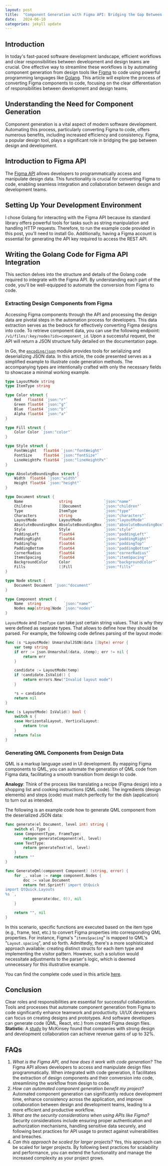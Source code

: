 ```yaml
---
layout: post
title:  "Component Generation with Figma API: Bridging the Gap Between Development and Design"
date:   2024-06-10
categories: jekyll update
---
```


## Introduction 
In today's fast-paced software development landscape, efficient workflows and clear responsibilities between development and design teams are crucial. One effective way to streamline these workflows is by automating component generation from design tools like [Figma](https://www.figma.com/) to code using powerful programming languages like [Golang](https://go.dev/). This article will explore the process of converting Figma components to code, focusing on the clear differentiation of responsibilities between development and design teams.

## Understanding the Need for Component Generation
Component generation is a vital aspect of modern software development. Automating this process, particularly converting Figma to code, offers numerous benefits, including increased efficiency and consistency. Figma, a popular design tool, plays a significant role in bridging the gap between design and development.

## Introduction to Figma API
The [Figma API](https://www.figma.com/developers/api) allows developers to programmatically access and manipulate design data. This functionality is crucial for converting Figma to code, enabling seamless integration and collaboration between design and development teams.

## Setting Up Your Development Environment
I chose Golang for interacting with the Figma API because its standard library offers powerful tools for tasks such as string manipulation and handling HTTP requests. Therefore, to run the example code provided in this post, you'll need to install Go. Additionally, having a Figma account is essential for generating the API key required to access the REST API.

## Writing the Golang Code for Figma API Integration
This section delves into the structure and details of the Golang code required to integrate with the Figma API. By understanding each part of the code, you'll be well-equipped to automate the conversion from Figma to code.

### Extracting Design Components from Figma
Accessing Figma components through the API and processing the design data are pivotal steps in the automation process for developers. This data extraction serves as the bedrock for effectively converting Figma designs into code. To retrieve component data, you can use the following endpoint: `/v1/files/:key/nodes?ids=component_id`. Upon a successful request, the API will return a JSON structure fully detailed on the documentation page.

In Go, the [`encoding/json`](https://pkg.go.dev/encoding/json) module provides tools for serializing and deserializing JSON data. In this article, the code presented serves as a simplified example to illustrate code generation methods. The accompanying types are intentionally crafted with only the necessary fields to showcase a minimal working example.

```go
type LayoutMode string
type ItemType string

type Color struct {
	Red   float64 `json:"r"`
	Green float64 `json:"g"`
	Blue  float64 `json:"b"`
	Alpha float64 `json:"a"`
}

type Fill struct {
	Color Color `json:"color"`
}

type Style struct {
	FontWeight   float64 `json:"fontWeight"`
	FontSize     float64 `json:"fontSize"`
	LineHeightPx float64 `json:"lineHeightPx"`
}

type AbsoluteBoundingBox struct {
	Width  float64 `json:"width"`
	Height float64 `json:"height"`
}

type Document struct {
	Name                string              `json:"name"`
	Children            []Document          `json:"children"`
	Type                ItemType            `json:"type"`
	Characters          string              `json:"characters"`
	LayoutMode          LayoutMode          `json:"layoutMode"`
	AbsoluteBoundingBox AbsoluteBoundingBox `json:"absoluteBoundingBox"`
	Style               Style               `json:"style"`
	PaddingLeft         float64             `json:"paddingLeft"`
	PaddingRight        float64             `json:"paddingRight"`
	PaddingTop          float64             `json:"paddingTop"`
	PaddingBottom       float64             `json:"paddingBottom"`
	CornerRadius        float64             `json:"cornerRadius"`
	ItemsSpacing        float64             `json:"itemSpacing"`
	BackgroundColor     Color               `json:"backgroundColor"`
	Fills               []Fill              `json:"fills"`
}

type Node struct {
	Document Document `json:"document"`
}

type Component struct {
	Name  string          `json:"name"`
	Nodes map[string]Node `json:"nodes"`
}
```

`LayoutMode` and `ItemType` can take just certain string values. That is why they were defined as separate types. That allows to define how they should be parsed. For example, the following code defines parsing of the layout mode:

```go
func (s *LayoutMode) UnmarshalJSON(data []byte) error {
	var temp string
	if err := json.Unmarshal(data, &temp); err != nil {
		return err
	}

	candidate := LayoutMode(temp)
	if !candidate.IsValid() {
		return errors.New("Invalid layout mode")
	}

	*s = candidate
	return nil
}

func (s LayoutMode) IsValid() bool {
	switch s {
	case HorizontalLayout, VerticalLayout:
		return true
	}
	return false
}
```

### Generating QML Components from Design Data
QML is a markup language used in UI development. By mapping Figma components to QML, you can automate the generation of QML code from Figma data, facilitating a smooth transition from design to code.

**Analogy**: Think of the process like translating a recipe (Figma design) into a shopping list and cooking instructions (QML code). The ingredients (design elements) and steps (code) must match perfectly for the dish (application) to turn out as intended.

The following is an example code how to generate QML component from the deserialized JSON data:

```go
func generate(el Document, level int) string {
	switch el.Type {
	case ComponentType, FrameType:
		return generateComponent(el, level)
	case TextType:
		return generateText(el, level)
	}
	return ""
}

func GenerateQml(component Component) (string, error) {
	for _, value := range component.Nodes {
		doc := value.Document
		return fmt.Sprintf(`import QtQuick
import QtQuick.Layouts
%s `,
			generate(doc, 0)), nil
	}

	return "", nil
}
```

In this scenario, specific functions are executed based on the item type (e.g., frame, text, etc.) to convert Figma properties into corresponding QML properties. For instance, Figma's "`itemsSpacing`" is mapped to QML's "`Layout.spacing`", and so forth. Admittedly, there's a more sophisticated approach available: creating distinct structs for each item type and implementing the visitor pattern. However, such a solution would necessitate adjustments to the parser's logic, which is deemed unnecessary for this illustrative example.

You can find the complete code used in this article [here](https://github.com/krjakbrjak/figma_playground).

## Conclusion
Clear roles and responsibilities are essential for successful collaboration. Tools and processes that automate component generation from Figma to code significantly enhance teamwork and productivity. UI/UX developers can focus on creating designs and prototypes. And software developers can generate code (QML, React, etc.) from created Figma design files.
**Statistic**: A [study](https://www.mckinsey.com/capabilities/mckinsey-design/our-insights/tapping-into-the-business-value-of-design) by McKinsey found that companies with strong design and development collaboration can achieve revenue gains of up to 32%.

## FAQs
1. _What is the Figma API, and how does it work with code generation?_
The Figma API allows developers to access and manipulate design files programmatically. When integrated with code generation, it facilitates the extraction of design components and their conversion into code, streamlining the workflow from design to code.
2. _How can automated component generation benefit my project?_
Automated component generation can significantly reduce development time, enhance consistency across the application, and improve collaboration between design and development teams, leading to a more efficient and productive workflow.
3. _What are the security considerations when using APIs like Figma?_
Security considerations include ensuring proper authentication and authorization mechanisms, handling sensitive data securely, and following best practices for API usage to protect against vulnerabilities and breaches.
4. _Can this approach be scaled for larger projects?_ Yes, this approach can be scaled for larger projects. By following best practices for scalability and performance, you can extend the functionality and manage the increased complexity as your project grows.
